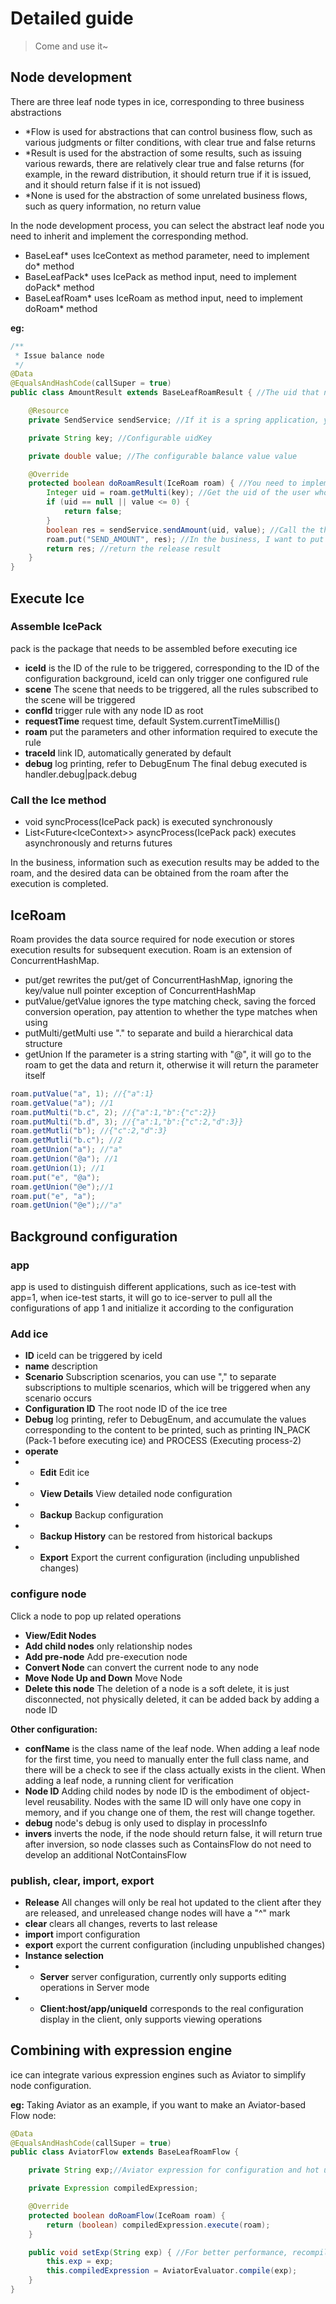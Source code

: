 # Detailed guide

> Come and use it~

## Node development

There are three leaf node types in ice, corresponding to three business abstractions

- *Flow is used for abstractions that can control business flow, such as various judgments or filter conditions, with clear true and false returns
- *Result is used for the abstraction of some results, such as issuing various rewards, there are relatively clear true and false returns (for example, in the reward distribution, it should return true if it is issued, and it should return false if it is not issued)
- *None is used for the abstraction of some unrelated business flows, such as query information, no return value

In the node development process, you can select the abstract leaf node you need to inherit and implement the corresponding method.
- BaseLeaf* uses IceContext as method parameter, need to implement do* method
- BaseLeafPack* uses IcePack as method input, need to implement doPack* method
- BaseLeafRoam* uses IceRoam as method input, need to implement doRoam* method

**eg:**
````java
/**
 * Issue balance node
 */
@Data
@EqualsAndHashCode(callSuper = true)
public class AmountResult extends BaseLeafRoamResult { //The uid that needs to be issued is obtained from roam, so you can inherit BaseLeafRoamResult

    @Resource
    private SendService sendService; //If it is a spring application, you can use springbean directly. For non-Spring applications, please initialize the IceBeanFactory of IceBeanUtils to assemble the instances you need

    private String key; //Configurable uidKey

    private double value; //The configurable balance value value

    @Override
    protected boolean doRoamResult(IceRoam roam) { //You need to implement doRoamResult (that is, your own business content)
        Integer uid = roam.getMulti(key); //Get the uid of the user who needs to issue the balance from roam
        if (uid == null || value <= 0) {
            return false;
        }
        boolean res = sendService.sendAmount(uid, value); //Call the third-party interface to issue the balance (send the balance of value to uid)
        roam.put("SEND_AMOUNT", res); //In the business, I want to put the release result back into roam, maybe for subsequent use
        return res; //return the release result
    }
}
````

## Execute Ice

### Assemble IcePack

pack is the package that needs to be assembled before executing ice

- **iceId** is the ID of the rule to be triggered, corresponding to the ID of the configuration background, iceId can only trigger one configured rule
- **scene** The scene that needs to be triggered, all the rules subscribed to the scene will be triggered
- **confId** trigger rule with any node ID as root
- **requestTime** request time, default System.currentTimeMillis()
- **roam** put the parameters and other information required to execute the rule
- **traceId** link ID, automatically generated by default
- **debug** log printing, refer to DebugEnum The final debug executed is handler.debug|pack.debug

### Call the Ice method

- void syncProcess(IcePack pack) is executed synchronously
- List\<Future\<IceContext\>\> asyncProcess(IcePack pack) executes asynchronously and returns futures

In the business, information such as execution results may be added to the roam, and the desired data can be obtained from the roam after the execution is completed.

## IceRoam

Roam provides the data source required for node execution or stores execution results for subsequent execution. Roam is an extension of ConcurrentHashMap.

- put/get rewrites the put/get of ConcurrentHashMap, ignoring the key/value null pointer exception of ConcurrentHashMap
- putValue/getValue ignores the type matching check, saving the forced conversion operation, pay attention to whether the type matches when using
- putMulti/getMulti use "." to separate and build a hierarchical data structure
- getUnion If the parameter is a string starting with "@", it will go to the roam to get the data and return it, otherwise it will return the parameter itself

```java
roam.putValue("a", 1); //{"a":1}
roam.getValue("a"); //1
roam.putMulti("b.c", 2); //{"a":1,"b":{"c":2}}
roam.putMulti("b.d", 3); //{"a":1,"b":{"c":2,"d":3}}
roam.getMutli("b"); //{"c":2,"d":3}
roam.getMutli("b.c"); //2
roam.getUnion("a"); //"a"
roam.getUnion("@a"); //1
roam.getUnion(1); //1
roam.put("e", "@a");
roam.getUnion("@e");//1
roam.put("e", "a");
roam.getUnion("@e");//"a"
```

## Background configuration

### app

app is used to distinguish different applications, such as ice-test with app=1, when ice-test starts, it will go to ice-server to pull all the configurations of app 1 and initialize it according to the configuration

### Add ice

- **ID** iceId can be triggered by iceId
- **name** description
- **Scenario** Subscription scenarios, you can use "," to separate subscriptions to multiple scenarios, which will be triggered when any scenario occurs
- **Configuration ID** The root node ID of the ice tree
- **Debug** log printing, refer to DebugEnum, and accumulate the values ​​corresponding to the content to be printed, such as printing IN_PACK (Pack-1 before executing ice) and PROCESS (Executing process-2)
- **operate**
- - **Edit** Edit ice
- - **View Details** View detailed node configuration
- - **Backup** Backup configuration
- - **Backup History** can be restored from historical backups
- - **Export** Export the current configuration (including unpublished changes)

### configure node

Click a node to pop up related operations

- **View/Edit Nodes**
- **Add child nodes** only relationship nodes
- **Add pre-node** Add pre-execution node
- **Convert Node** can convert the current node to any node
- **Move Node Up and Down** Move Node
- **Delete this node** The deletion of a node is a soft delete, it is just disconnected, not physically deleted, it can be added back by adding a node ID

**Other configuration:**
- **confName** is the class name of the leaf node. When adding a leaf node for the first time, you need to manually enter the full class name, and there will be a check to see if the class actually exists in the client. When adding a leaf node, a running client for verification
- **Node ID** Adding child nodes by node ID is the embodiment of object-level reusability. Nodes with the same ID will only have one copy in memory, and if you change one of them, the rest will change together.
- **debug** node's debug is only used to display in processInfo
- **invers** inverts the node, if the node should return false, it will return true after inversion, so node classes such as ContainsFlow do not need to develop an additional NotContainsFlow

### publish, clear, import, export

- **Release** All changes will only be real hot updated to the client after they are released, and unreleased change nodes will have a "^" mark
- **clear** clears all changes, reverts to last release
- **import** import configuration
- **export** export the current configuration (including unpublished changes)
- **Instance selection**
- - **Server** server configuration, currently only supports editing operations in Server mode
- - **Client:host/app/uniqueId** corresponds to the real configuration display in the client, only supports viewing operations

## Combining with expression engine

ice can integrate various expression engines such as Aviator to simplify node configuration.

**eg:**
Taking Aviator as an example, if you want to make an Aviator-based Flow node:

````java
@Data
@EqualsAndHashCode(callSuper = true)
public class AviatorFlow extends BaseLeafRoamFlow {

    private String exp;//Aviator expression for configuration and hot update

    private Expression compiledExpression;

    @Override
    protected boolean doRoamFlow(IceRoam roam) {
        return (boolean) compiledExpression.execute(roam);
    }

    public void setExp(String exp) { //For better performance, recompile when setting/updating exp
        this.exp = exp;
        this.compiledExpression = AviatorEvaluator.compile(exp);
    }
}
````
















